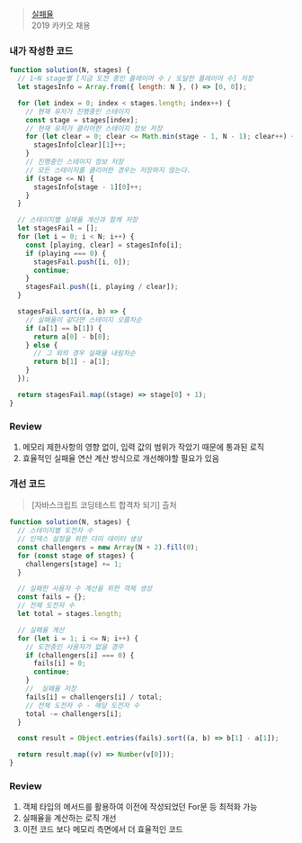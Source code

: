 > [실패율](https://school.programmers.co.kr/learn/courses/30/lessons/42889)  
> 2019 카카오 채용

### 내가 작성한 코드

```javascript
function solution(N, stages) {
  // 1~N stage별 [지금 도전 중인 플레이어 수 / 도달한 플레이어 수] 저장
  let stagesInfo = Array.from({ length: N }, () => [0, 0]);

  for (let index = 0; index < stages.length; index++) {
    // 현재 유저가 진행중인 스테이지
    const stage = stages[index];
    // 현재 유저가 클리어한 스테이지 정보 저장
    for (let clear = 0; clear <= Math.min(stage - 1, N - 1); clear++) {
      stagesInfo[clear][1]++;
    }
    // 진행중인 스테이지 정보 저장
    // 모든 스테이지를 클리어한 경우는 저장하지 않는다.
    if (stage <= N) {
      stagesInfo[stage - 1][0]++;
    }
  }

  // 스테이지별 실패율 계산과 함께 저장
  let stagesFail = [];
  for (let i = 0; i < N; i++) {
    const [playing, clear] = stagesInfo[i];
    if (playing === 0) {
      stagesFail.push([i, 0]);
      continue;
    }
    stagesFail.push([i, playing / clear]);
  }

  stagesFail.sort((a, b) => {
    // 실패율이 같다면 스테이지 오름차순
    if (a[1] == b[1]) {
      return a[0] - b[0];
    } else {
      // 그 외의 경우 실패율 내림차순
      return b[1] - a[1];
    }
  });

  return stagesFail.map((stage) => stage[0] + 1);
}
```

### Review

1. 메모리 제한사항의 영향 없이, 입력 값의 범위가 작았기 때문에 통과된 로직
2. 효율적인 실패율 연산 계산 방식으로 개선해야할 필요가 있음

### 개선 코드

> [자바스크립트 코딩테스트 합격차 되기] 츨처

```javascript
function solution(N, stages) {
  // 스테이지별 도전자 수
  // 인덱스 설정을 위한 더미 데이터 생성
  const challengers = new Array(N + 2).fill(0);
  for (const stage of stages) {
    challengers[stage] += 1;
  }

  // 실패한 사용자 수 계산을 위한 객체 생성
  const fails = {};
  // 전체 도전자 수
  let total = stages.length;

  // 실패율 계산
  for (let i = 1; i <= N; i++) {
    // 도전중인 사용자가 없을 경우
    if (challengers[i] === 0) {
      fails[i] = 0;
      continue;
    }
    //  실패율 저장
    fails[i] = challengers[i] / total;
    // 전체 도전자 수 - 해당 도전자 수
    total -= challengers[i];
  }

  const result = Object.entries(fails).sort((a, b) => b[1] - a[1]);

  return result.map((v) => Number(v[0]));
}
```

### Review

1. 객체 타입의 메서드를 활용하여 이전에 작성되었던 For문 등 최적화 가능
2. 실패율을 계산하는 로직 개선
3. 이전 코드 보다 메모리 측면에서 더 효율적인 코드
